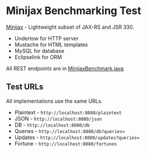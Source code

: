 # Minijax Benchmarking Test

[Minijax](https://minijax.org) - Lightweight subset of JAX-RS and JSR 330.

* Undertow for HTTP server
* Mustache for HTML templates
* MySQL for database
* Eclipselink for ORM

All REST endpoints are in [MinijaxBenchmark.java](src/main/java/com/techempower/minijax/MinijaxBenchmark.java)

## Test URLs

All implementations use the same URLs.

 * Plaintext - `http://localhost:8080/plaintext`
 * JSON - `http://localhost:8080/json`
 * DB - `http://localhost:8080/db`
 * Queries - `http://localhost:8080/db?queries=`
 * Updates - `http://localhost:8080/updates?queries=`
 * Fortune - `http://localhost:8080/fortunes`
